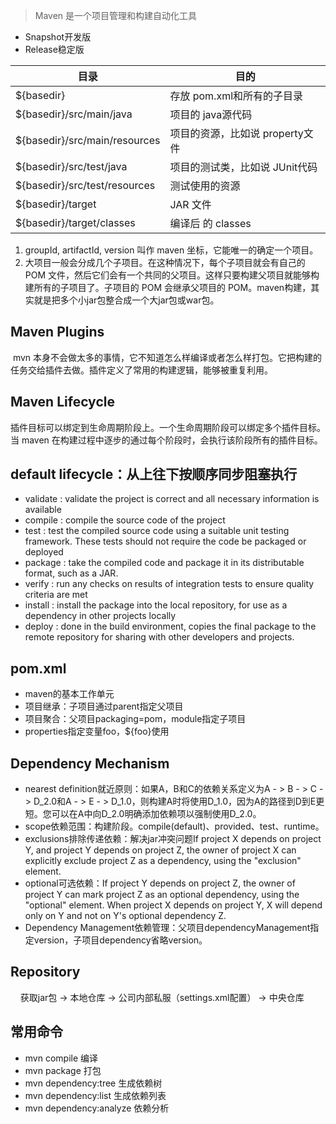> Maven 是一个项目管理和构建自动化工具

- Snapshot开发版
- Release稳定版 

| **目录**                                                | **目的**                        |
| ------------------------------------------------------- | ------------------------------- |
| ${basedir}                                              | 存放 pom.xml和所有的子目录      |
| ${basedir}/src/main/java                                | 项目的 java源代码               |
| ${basedir}/src/main/resources                           | 项目的资源，比如说 property文件 |
| ${basedir}/src/test/java                                | 项目的测试类，比如说 JUnit代码  |
| ${basedir}/src/test/resources  | 测试使用的资源                  |
| ${basedir}/target                                       | JAR 文件                        |
| ${basedir}/target/classes                                                        | 编译后 的 classes               |

1. groupId, artifactId, version 叫作 maven 坐标，它能唯一的确定一个项目。
2. 大项目一般会分成几个子项目。在这种情况下，每个子项目就会有自己的 POM 文件，然后它们会有一个共同的父项目。这样只要构建父项目就能够构建所有的子项目了。子项目的 POM 会继承父项目的 POM。maven构建，其实就是把多个小jar包整合成一个大jar包或war包。

## Maven Plugins

​     mvn 本身不会做太多的事情，它不知道怎么样编译或者怎么样打包。它把构建的任务交给插件去做。插件定义了常用的构建逻辑，能够被重复利用。

## Maven Lifecycle

​     插件目标可以绑定到生命周期阶段上。一个生命周期阶段可以绑定多个插件目标。当 maven 在构建过程中逐步的通过每个阶段时，会执行该阶段所有的插件目标。

## default lifecycle：从上往下按顺序同步阻塞执行
- validate : validate the project is correct and all necessary information is available
- compile : compile the source code of the project
- test : test the compiled source code using a suitable unit testing framework. These tests should not require the code be packaged or deployed
- package : take the compiled code and package it in its distributable format, such as a JAR.
- verify : run any checks on results of integration tests to ensure quality criteria are met
- install : install the package into the local repository, for use as a dependency in other projects locally
- deploy : done in the build environment, copies the final package to the remote repository for sharing with other developers and projects.

## pom.xml
- maven的基本工作单元
- 项目继承：子项目通过parent指定父项目
- 项目聚合：父项目packaging=pom，module指定子项目
- properties指定变量foo，${foo}使用

## Dependency Mechanism
- nearest definition就近原则：如果A，B和C的依赖关系定义为A - > B - > C - > D_2.0和A - > E - > D_1.0，则构建A时将使用D_1.0，因为A的路径到D到E更短。您可以在A中向D_2.0明确添加依赖项以强制使用D_2.0。
- scope依赖范围：构建阶段。compile(default)、provided、test、runtime。
- exclusions排除传递依赖：解决jar冲突问题If project X depends on project Y, and project Y depends on project Z, the owner of project X can explicitly exclude project Z as a dependency, using the "exclusion" element.
- optional可选依赖：If project Y depends on project Z, the owner of project Y can mark project Z as an optional dependency, using the "optional" element. When project X depends on project Y, X will depend only on Y and not on Y's optional dependency Z.
- Dependency Management依赖管理：父项目dependencyManagement指定version，子项目dependency省略version。

## Repository
    获取jar包 -> 本地仓库 -> 公司内部私服（settings.xml配置） -> 中央仓库

## 常用命令
- mvn compile 编译
- mvn package 打包
- mvn dependency:tree 生成依赖树
- mvn dependency:list 生成依赖列表
- mvn dependency:analyze 依赖分析
